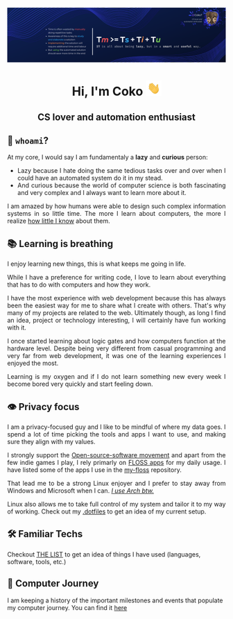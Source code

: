 ![coko-banner](./images/banner_time_formula.png)

<h1 align="center">Hi, I'm Coko <img src="./images/hi.gif" width="35" /></h1>
<h2 align="center">CS lover and automation enthusiast</h2>

## 🐘 `whoami`?

<div align="justify">
  <p>At my core, I would say I am fundamentaly a <b>lazy</b> and <b>curious</b> person:</p> 
  <ul>
    <li>Lazy because I hate doing the same tedious tasks over and over when I could have an automated system do it in my stead.</li>
    <li>And curious because the world of computer science is both fascinating and very complex and I always want to learn more about it.</li>
  </ul>
  <p>I am amazed by how humans were able to design such complex information systems in so little time. The more I learn about computers, the more I realize <a href="https://en.wikipedia.org/wiki/Dunning%E2%80%93Kruger_effect">how little I know</a> about them.</p>

  ## 📚 Learning is breathing
  <p>I enjoy learning new things, this is what keeps me going in life.</p>
  <p>While I have a preference for writing code, I love to learn about everything that has to do with computers and how they work.</p>
  <p>I have the most experience with web development because this has always been the easiest way for me to share what I create with others. That's why many of my projects are related to the web. Ultimately though, as long I find an idea, project or technology interesting, I will certainly have fun working with it.</p>
  <p>I once started learning about logic gates and how computers function at the hardware level. Despite being very different from casual programming and very far from web development, it was one of the learning experiences I enjoyed the most.</p>
  <p>Learning is my oxygen and if I do not learn something new every week I become bored very quickly and start feeling down.</p>

  ## 👁️ Privacy focus
  <p>I am a privacy-focused guy and I like to be mindful of where my data goes. I spend a lot of time picking the tools and apps I want to use, and making sure they align with my values.</p>
  <p>I strongly support the <a href="https://en.wikipedia.org/wiki/Open-source-software_movement">Open-source-software movement</a> and apart from the few indie games I play, I rely primarly on <a href="https://en.wikipedia.org/wiki/Free_and_open-source_software">FLOSS apps</a> for my daily usage. I have listed some of the apps I use in the <a href="https://github.com/Coko7/my-floss">my-floss</a> repository.</p>
  <p>That lead me to be a strong Linux enjoyer and I prefer to stay away from Windows and Microsoft when I can. <i><a href="https://www.urbandictionary.com/define.php?term=i%20use%20arch%20btw">I use Arch btw.</a></i></p>
  <p>Linux also allows me to take full control of my system and tailor it to my way of working. Check out my <a href="https://github.com/Coko7/.dotfiles">.dotfiles</a> to get an idea of my current setup.</p>
</div>

## 🛠️ Familiar Techs

Checkout [THE LIST](./FAMILIAR_TECHS.md) to get an idea of things I have used (languages, software, tools, etc.)

## 🚶 Computer Journey

I am keeping a history of the important milestones and events that populate my computer journey.
You can find it [here](./COMPUTER_JOURNEY.md)
